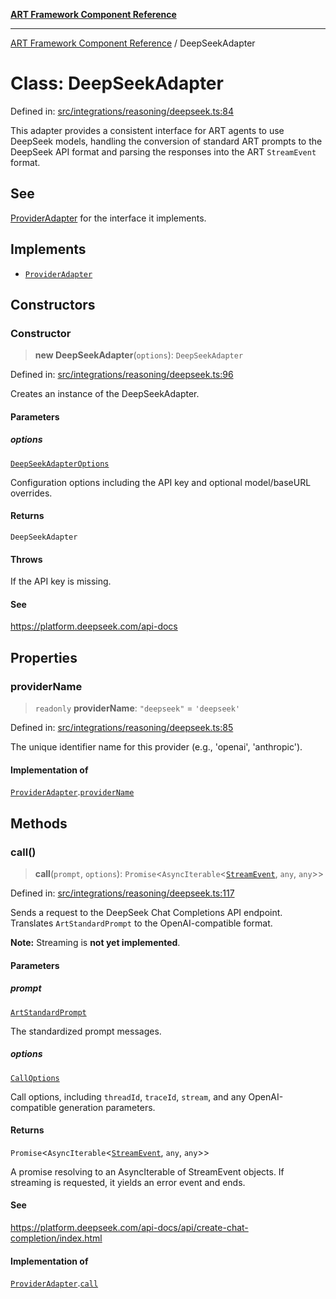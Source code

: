 [**ART Framework Component Reference**](../README.md)

***

[ART Framework Component Reference](../README.md) / DeepSeekAdapter

# Class: DeepSeekAdapter

Defined in: [src/integrations/reasoning/deepseek.ts:84](https://github.com/hashangit/ART/blob/389c66e54bc50d9dde33052d28a5a19571a13dbf/src/integrations/reasoning/deepseek.ts#L84)

This adapter provides a consistent interface for ART agents to use DeepSeek models,
handling the conversion of standard ART prompts to the DeepSeek API format and
parsing the responses into the ART `StreamEvent` format.

## See

[ProviderAdapter](../interfaces/ProviderAdapter.md) for the interface it implements.

## Implements

- [`ProviderAdapter`](../interfaces/ProviderAdapter.md)

## Constructors

### Constructor

> **new DeepSeekAdapter**(`options`): `DeepSeekAdapter`

Defined in: [src/integrations/reasoning/deepseek.ts:96](https://github.com/hashangit/ART/blob/389c66e54bc50d9dde33052d28a5a19571a13dbf/src/integrations/reasoning/deepseek.ts#L96)

Creates an instance of the DeepSeekAdapter.

#### Parameters

##### options

[`DeepSeekAdapterOptions`](../interfaces/DeepSeekAdapterOptions.md)

Configuration options including the API key and optional model/baseURL overrides.

#### Returns

`DeepSeekAdapter`

#### Throws

If the API key is missing.

#### See

https://platform.deepseek.com/api-docs

## Properties

### providerName

> `readonly` **providerName**: `"deepseek"` = `'deepseek'`

Defined in: [src/integrations/reasoning/deepseek.ts:85](https://github.com/hashangit/ART/blob/389c66e54bc50d9dde33052d28a5a19571a13dbf/src/integrations/reasoning/deepseek.ts#L85)

The unique identifier name for this provider (e.g., 'openai', 'anthropic').

#### Implementation of

[`ProviderAdapter`](../interfaces/ProviderAdapter.md).[`providerName`](../interfaces/ProviderAdapter.md#providername)

## Methods

### call()

> **call**(`prompt`, `options`): `Promise`\<`AsyncIterable`\<[`StreamEvent`](../interfaces/StreamEvent.md), `any`, `any`\>\>

Defined in: [src/integrations/reasoning/deepseek.ts:117](https://github.com/hashangit/ART/blob/389c66e54bc50d9dde33052d28a5a19571a13dbf/src/integrations/reasoning/deepseek.ts#L117)

Sends a request to the DeepSeek Chat Completions API endpoint.
Translates `ArtStandardPrompt` to the OpenAI-compatible format.

**Note:** Streaming is **not yet implemented**.

#### Parameters

##### prompt

[`ArtStandardPrompt`](../type-aliases/ArtStandardPrompt.md)

The standardized prompt messages.

##### options

[`CallOptions`](../interfaces/CallOptions.md)

Call options, including `threadId`, `traceId`, `stream`, and any OpenAI-compatible generation parameters.

#### Returns

`Promise`\<`AsyncIterable`\<[`StreamEvent`](../interfaces/StreamEvent.md), `any`, `any`\>\>

A promise resolving to an AsyncIterable of StreamEvent objects. If streaming is requested, it yields an error event and ends.

#### See

https://platform.deepseek.com/api-docs/api/create-chat-completion/index.html

#### Implementation of

[`ProviderAdapter`](../interfaces/ProviderAdapter.md).[`call`](../interfaces/ProviderAdapter.md#call)
